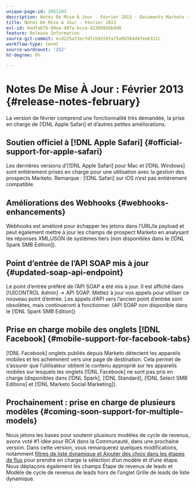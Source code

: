 ```yaml
---
unique-page-id: 2951103
description: Notes De Mise À Jour - Février 2013 - Documents Marketo - Documentation Du Produit
title: Notes De Mise À Jour - Février 2013
exl-id: 9adfa676-09ea-497a-bcce-42300848b9d8
feature: Release Information
source-git-commit: ecd225af3ecfd7cb9159faf5a9d384d47ee6312c
workflow-type: tm+mt
source-wordcount: '252'
ht-degree: 0%

---
```


# Notes De Mise À Jour : Février 2013 {#release-notes-february}

La version de février comprend une fonctionnalité très demandée, la prise en charge de [!DNL Apple Safari] et d’autres petites améliorations.

## Soutien officiel à [!DNL Apple Safari] {#official-support-for-apple-safari}

Les dernières versions d’[!DNL Apple Safari] pour Mac et [!DNL Windows] sont entièrement prises en charge pour une utilisation avec la gestion des prospects Marketo. Remarque : [!DNL Safari] sur iOS n’est pas entièrement compatible.

## Améliorations des Webhooks {#webhooks-enhancements}

Webhooks est amélioré pour échapper les jetons dans l’URL/la payload et peut également mettre à jour les champs de prospect Marketo en analysant les réponses XML/JSON de systèmes tiers (non disponibles dans le [!DNL Spark SMB Edition]).

## Point d’entrée de l’API SOAP mis à jour {#updated-soap-api-endpoint}

Le point d’entrée préféré de l’API SOAP a été mis à jour. Il est affiché dans [!UICONTROL Admin] -> API SOAP. Mettez à jour vos appels pour utiliser ce nouveau point d’entrée. Les appels d’API vers l’ancien point d’entrée sont obsolètes, mais continueront à fonctionner. (API SOAP non disponible dans le [!DNL Spark SMB Edition])

## Prise en charge mobile des onglets [!DNL Facebook] {#mobile-support-for-facebook-tabs}

[!DNL Facebook] onglets publiés depuis Marketo détectent les appareils mobiles et les acheminent vers une page de destination. Cela permet de s’assurer que l’utilisateur obtient le contenu approprié sur les appareils mobiles sur lesquels les onglets [!DNL Facebook] ne sont pas pris en charge (disponibles dans [!DNL Spark], [!DNL Standard], [!DNL Select SMB Editions] et [!DNL Marketo Social Marketing]).

## Prochainement : prise en charge de plusieurs modèles {#coming-soon-support-for-multiple-models}

Nous jetons les bases pour soutenir plusieurs modèles de cycle de revenus, avons voté #1 idée pour RCA dans la Communauté, dans une prochaine version. Dans cette version, vous remarquerez quelques modifications, notamment [filtres de liste dynamique et Ajouter des choix dans les étapes de flux](/help/marketo/product-docs/reporting/revenue-cycle-analytics/revenue-cycle-models/find-all-leads-in-a-revenue-cycle-model.md) pour prendre en charge la sélection d’un modèle et d’une étape. Nous déplaçons également les champs Étape de revenus de leads et Modèle de cycle de revenus de leads hors de l’onglet Grille de leads de liste dynamique.
